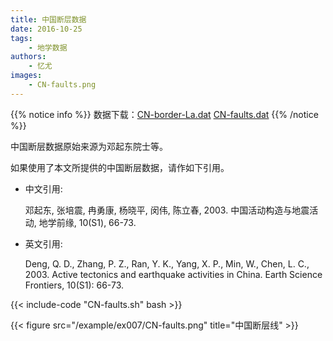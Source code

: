 ```yaml
---
title: 中国断层数据
date: 2016-10-25
tags:
    - 地学数据
authors:
    - 忆尤
images:
    - CN-faults.png
---
```


{{% notice info %}}
数据下载：[CN-border-La.dat](/datas/CN-border-La.dat) [CN-faults.dat](/datas/CN-faults.dat)
{{% /notice %}}

中国断层数据原始来源为邓起东院士等。

如果使用了本文所提供的中国断层数据，请作如下引用。

- 中文引用:

    邓起东, 张培震, 冉勇康, 杨晓平, 闵伟, 陈立春, 2003. 中国活动构造与地震活动, 地学前缘, 10(S1), 66-73.

- 英文引用:

    Deng, Q. D., Zhang, P. Z., Ran, Y. K., Yang, X. P., Min, W., Chen, L. C., 2003. Active tectonics and earthquake activities in China. Earth Science Frontiers, 10(S1): 66-73.

{{< include-code "CN-faults.sh" bash >}}

{{< figure src="/example/ex007/CN-faults.png" title="中国断层线" >}}
